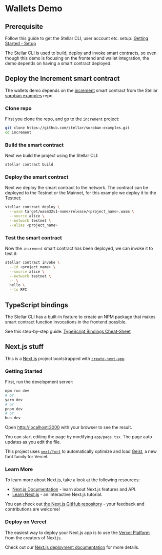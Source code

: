 # Wallets Demo

## Prerequisite
Follow this guide to get the Stellar CLI, user account etc. setup: [Getting Started - Setup](https://developers.stellar.org/docs/build/smart-contracts/getting-started/setup)

The Stellar CLI is used to build, deploy and invoke smart contracts, so even though this demo is focusing on the frontend and wallet integration, the demo depends on having a smart contract deployed.

## Deploy the Increment smart contract
The wallets demo depends on the [increment](https://github.com/stellar/soroban-examples/tree/main/increment) smart contract from the Stellar [soroban examples](https://github.com/stellar/soroban-examples) repo. 

### Clone repo
First you clone the repo, and go to the `increment` project:

```bash
git clone https://github.com/stellar/soroban-examples.git
cd increment
```

### Build the smart contract
Next we build the project using the Stellar CLI:

```bash
stellar contract build
```

### Deploy the smart contract
Next we deploy the smart contract to the network. The contract can be deployed to the Testnet or the Mainnet, for this example we deploy it to the Testnet:

```bash
stellar contract deploy \
  --wasm target/wasm32v1-none/release/<project_name>.wasm \
  --source alice \
  --network testnet \
  --alias <project_name>
```

### Test the smart contract
Now the `increment` smart contract has been deployed, we can invoke it to test it:

```bash
stellar contract invoke \
  --id <project_name> \
  --source alice \
  --network testnet \
  -- \
  hello \
  --to RPC
```

## TypeScript bindings
The Stellar CLI has a built-in feature to create an NPM package that makes smart contract function invocations in the frontend possible.

See this step-by-step guide: [TypeScript Bindings Cheat-Sheet](https://github.com/carstenjacobsen/stellar-cheat-sheet/blob/main/frontend-bindings.md)





## Next.js stuff

This is a [Next.js](https://nextjs.org) project bootstrapped with [`create-next-app`](https://nextjs.org/docs/app/api-reference/cli/create-next-app).

### Getting Started

First, run the development server:

```bash
npm run dev
# or
yarn dev
# or
pnpm dev
# or
bun dev
```

Open [http://localhost:3000](http://localhost:3000) with your browser to see the result.

You can start editing the page by modifying `app/page.tsx`. The page auto-updates as you edit the file.

This project uses [`next/font`](https://nextjs.org/docs/app/building-your-application/optimizing/fonts) to automatically optimize and load [Geist](https://vercel.com/font), a new font family for Vercel.

### Learn More

To learn more about Next.js, take a look at the following resources:

- [Next.js Documentation](https://nextjs.org/docs) - learn about Next.js features and API.
- [Learn Next.js](https://nextjs.org/learn) - an interactive Next.js tutorial.

You can check out [the Next.js GitHub repository](https://github.com/vercel/next.js) - your feedback and contributions are welcome!

### Deploy on Vercel

The easiest way to deploy your Next.js app is to use the [Vercel Platform](https://vercel.com/new?utm_medium=default-template&filter=next.js&utm_source=create-next-app&utm_campaign=create-next-app-readme) from the creators of Next.js.

Check out our [Next.js deployment documentation](https://nextjs.org/docs/app/building-your-application/deploying) for more details.
